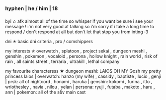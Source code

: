 ### hyphen | he / him | 18 
### 
byi ✫ afk almost all of the time so whisper if you want be sure i see your message ! i'm not very good at talking so i'm sorry if i take a long time to respond / don't respond at all but don't let that stop you from inting :3 

dni ✭ basic dni criteria , pro / comshippers

my interests ✯ overwatch , splatoon , project sekai , dungeon meshi , genshin , pokemon , vocaloid , persona , hollow knight , rain world , risk of rain , all saints street , terraria , ultrakill , lethal company

my favourite charactersss ★ dungeon meshi: LAIOS OH MY Gosh my pretty princess laios | overwatch: hanzo (my wife) , cassidy , baptiste , lucio , genji | prsk: all of nightcord , honami , haruka | genshin: kokomi , furina , itto , wriothesley , navia , nilou , yelan | persona: ryuji , futaba , makoto , haru , ann | pokemon: all of the s&v main cast 

<!--
**starstruckGastropod/starstruckGastropod** is a ✨ _special_ ✨ repository because its `README.md` (this file) appears on your GitHub profile.

Here are some ideas to get you started:

- 🔭 I’m currently working on ...
- 🌱 I’m currently learning ...
- 👯 I’m looking to collaborate on ...
- 🤔 I’m looking for help with ...
- 💬 Ask me about ...
- 📫 How to reach me: ...
- 😄 Pronouns: ...
- ⚡ Fun fact: ...
-->
